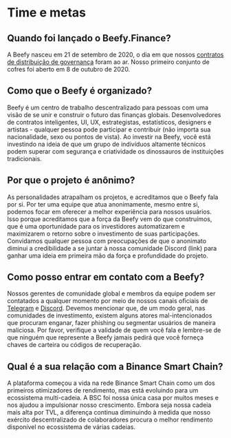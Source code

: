 # Time e metas

## **Quando foi lançado o Beefy.Finance?**

A Beefy nasceu em 21 de setembro de 2020, o dia em que nossos [contratos de distribuição de governança](https://medium.com/beefyfinance/bifi-contracts-are-live-on-mainnet-6080577269d7) foram ao ar. Nosso primeiro conjunto de cofres foi aberto em 8 de outubro de 2020.

## Como que o Beefy é organizado?

Beefy é um centro de trabalho descentralizado para pessoas com uma visão de se unir e construir o futuro das finanças globais. Desenvolvedores de contratos inteligentes, UI, UX, estrategistas, estatísticos, designers e artistas - qualquer pessoa pode participar e contribuir (não importa sua nacionalidade, sexo ou pontos de vista). Ao investir na Beefy, você está investindo na ideia de que um grupo de indivíduos altamente técnicos podem superar com segurança e criatividade os dinossauros de instituições tradicionais.

## Por que o projeto é anônimo?

As personalidades atrapalham os projetos, e acreditamos que o Beefy fala por si. Por ter uma equipe que atua anonimamente, mesmo entre si, podemos focar em oferecer a melhor experiência para nossos usuários. Isso porque acreditamos que a força da Beefy vem do que construímos, que é uma oportunidade para os investidores automatizarem e maximizarem o retorno sobre o investimento de suas participações. Convidamos qualquer pessoa com preocupações de que o anonimato diminui a credibilidade a se juntar à nossa comunidade Discord (link) para ganhar uma ideia em primeira mão da força e profundidade do projeto.

## **Como posso entrar em contato com a Beefy?**

Nossos gerentes de comunidade global e membros da equipe podem ser contatados a qualquer momento por meio de nossos canais oficiais de [Telegram](https://t.me/beefyfinance) e [Discord](https://discord.gg/yq8wfHd). Devemos mencionar que, de um modo geral, nas comunidades de investimento, existem alguns atores mal-intencionados que procuram enganar, fazer phishing ou segmentar usuários de maneira maliciosa. Por favor, verifique a validade de quem você fala e lembre-se de que ninguém que represente a Beefy jamais pedirá que você forneça chaves de carteira ou códigos de recuperação.

## **Qual é a sua relação com a Binance Smart Chain?**

A plataforma começou a vida na rede Binance Smart Chain como um dos primeiros otimizadores de rendimento, mas está evoluindo para um ecossistema multi-cadeia. A BSC foi nossa única casa por muitos meses e nos ajudou a impulsionar nosso crescimento. Embora seja nossa cadeia mais alta por TVL, a diferença continua diminuindo à medida que nosso exército descentralizado de colaboradores procura o melhor rendimento disponível no ecossistema de várias cadeias.
